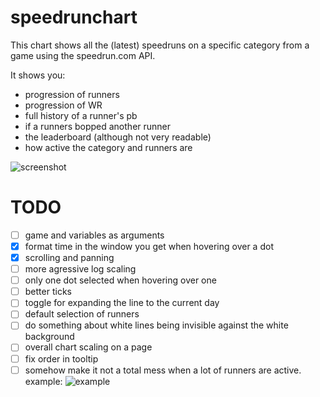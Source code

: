 # speedrunchart
This chart shows all the (latest) speedruns on a specific category from a game using the speedrun.com API.

It shows you:
- progression of runners
- progression of WR 
- full history of a runner's pb
- if a runners bopped another runner
- the leaderboard (although not very readable)
- how active the category and runners are

![screenshot](https://i.imgur.com/KXgycN6.png)

# TODO
- [ ] game and variables as arguments
- [x] format time in the window you get when hovering over a dot
- [x] scrolling and panning
- [ ] more agressive log scaling
- [ ] only one dot selected when hovering over one
- [ ] better ticks
- [ ] toggle for expanding the line to the current day
- [ ] default selection of runners
- [ ] do something about white lines being invisible against the white background
- [ ] overall chart scaling on a page
- [ ] fix order in tooltip
- [ ] somehow make it not a total mess when a lot of runners are active. example:
![example](https://i.imgur.com/oX7Vvmv.png)
